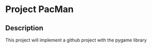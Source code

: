 # Project PacMan

## Description

This project will implement a github project with the pygame library